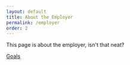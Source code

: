 ```yaml
---
layout: default
title: About the Employer
permalink: /employer
order: 2
---
```


This page is about the employer, isn't that neat?

[Goals](/goals)


